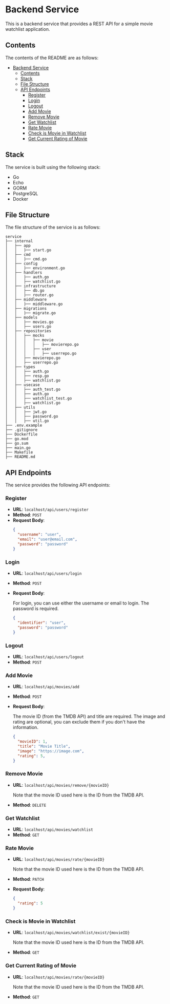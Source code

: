 # Backend Service

This is a backend service that provides a REST API for a simple movie watchlist application.

## Contents

The contents of the README are as follows:

- [Backend Service](#backend-service)
  - [Contents](#contents)
  - [Stack](#stack)
  - [File Structure](#file-structure)
  - [API Endpoints](#api-endpoints)
    - [Register](#register)
    - [Login](#login)
    - [Logout](#logout)
    - [Add Movie](#add-movie)
    - [Remove Movie](#remove-movie)
    - [Get Watchlist](#get-watchlist)
    - [Rate Movie](#rate-movie)
    - [Check is Movie in Watchlist](#check-is-movie-in-watchlist)
    - [Get Current Rating of Movie](#get-current-rating-of-movie)

## Stack

The service is built using the following stack:
- Go
- Echo
- GORM
- PostgreSQL
- Docker

## File Structure

The file structure of the service is as follows:

```
service
├── internal
│   ├── app
│   │   ├── start.go
│   ├── cmd
│   │   ├── cmd.go
│   ├── config
│   │   ├── environment.go
│   ├── handlers
│   │   ├── auth.go
│   │   ├── watchlist.go
│   ├── infrastructure
│   │   ├── db.go
│   │   ├── router.go
│   ├── middleware
│   │   ├── middleware.go
│   ├── migrations
│   │   ├── migrate.go
│   ├── models
│   │   ├── movies.go
│   │   ├── users.go
│   ├── repositories
│   │   ├── mocks
│   │   │   ├── movie
│   │   │   │   ├── movierepo.go
│   │   │   ├── user
│   │   │   │   ├── userrepo.go
│   │   ├── movierepo.go
│   │   ├── userrepo.go
│   ├── types
│   │   ├── auth.go
│   │   ├── resp.go
│   │   ├── watchlist.go
│   ├── usecase
│   │   ├── auth_test.go
│   │   ├── auth.go
│   │   ├── watchlist_test.go
│   │   ├── watchlist.go
│   ├── utils
│   │   ├── jwt.go
│   │   ├── password.go
│   │   ├── util.go
├── .env.example
├── .gitignore
├── Dockerfile
├── go.mod
├── go.sum
├── main.go
├── Makefile
├── README.md
```

## API Endpoints

The service provides the following API endpoints:

### Register

- **URL**: `localhost/api/users/register`
- **Method**: `POST`
- **Request Body**:
  ```json
  {
    "username": "user",
    "email": "user@email.com",
    "password": "password"
  }
  ```

### Login

- **URL**: `localhost/api/users/login`
- **Method**: `POST`
- **Request Body**:
  
  For login, you can use either the username or email to login. The password is required.
  ```json
  {
    "identifier": "user",
    "password": "password"
  }
  ```

### Logout

- **URL**: `localhost/api/users/logout`
- **Method**: `POST`

### Add Movie

- **URL**: `localhost/api/movies/add`
- **Method**: `POST`
- **Request Body**:
  
  The movie ID (from the TMDB API) and title are required. The image and rating are optional, you can exclude them if you don't have the information.
  ```json
  {
    "movieID": 1,
    "title": "Movie Title",
    "image": "https://image.com",
    "rating": 5,
  }
  ```

### Remove Movie

- **URL**: `localhost/api/movies/remove/{movieID}`
  
  Note that the movie ID used here is the ID from the TMDB API.
  
- **Method**: `DELETE`

### Get Watchlist

- **URL**: `localhost/api/movies/watchlist`
- **Method**: `GET`

### Rate Movie

- **URL**: `localhost/api/movies/rate/{movieID}`
  
  Note that the movie ID used here is the ID from the TMDB API.

- **Method**: `PATCH`
- **Request Body**:
  ```json
  {
    "rating": 5
  }
  ```

### Check is Movie in Watchlist

- **URL**: `localhost/api/movies/watchlist/exist/{movieID}`
  
  Note that the movie ID used here is the ID from the TMDB API.

- **Method**: `GET`

### Get Current Rating of Movie

- **URL**: `localhost/api/movies/rate/{movieID}`
  
  Note that the movie ID used here is the ID from the TMDB API.

- **Method**: `GET`
